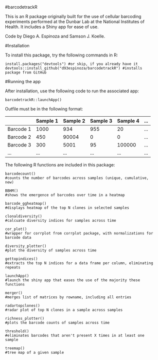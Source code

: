 #barcodetrackR

This is an R package originally built for the use of cellular barcoding experiments performed at the Dunbar Lab at the National Institutes of Health. It includes a Shiny app for ease of use.

Code by Diego A. Espinoza and Samson J. Koelle.

#Installation

To install this package, try the following commands in R:
```
install.packages("devtools") #or skip, if you already have it
devtools::install_github("d93espinoza/barcodetrackR") #installs package from GitHub
```

#Running the app

After installation, use the following code to run the associated app:
```
barcodetrackR::launchApp()
```

Outfile must be in the following format:

|   | Sample 1 | Sample 2 | Sample 3 | Sample 4 | ... |
| ------------- | ------------- | ------------- | ------------- | ------------- | ----- |
| Barcode 1 | 1000 | 934 | 955 | 20 | ... |
| Barcode 2 | 450 | 90004 | 0 | 0 |... |
| Barcode 3  | 300 | 5001 | 95 | 100000 |... |
| ...  | ... | ... | ... | ... |... |

The following R functions are included in this package:

```
barcodecount()
#counts the number of barcodes across samples (unique, cumulative, new)

BBHM()
#shows the emergence of barcodes over time in a heatmap

barcode_ggheatmap()
#displays heatmap of the top N clones in selected samples

clonaldiversity()
#calcuate diversity indices for samples across time

cor_plot()
#wrapper for corrplot from corrplot package, with normalizations for barcode data

diversity_plotter()
#plot the diversity of samples across time

gettopindices()
#extracts the top N indices for a data frame per column, eliminating repeats

launchApp()
#launch the shiny app that eases the use of the majority these functions

merger()
#merges list of matrices by rowname, including all entries

radartopclones()
#radar plot of top N clones in a sample across samples

richness_plotter()
#plots the barcode counts of samples across time

threshold()
#eliminates barcodes that aren't present X times in at least one sample

treemap()
#tree map of a given sample
```
